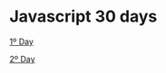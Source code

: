 <h1>Javascript 30 days</h1>

<p><a href="https://beatrizduarte.github.io/javascript_30_days/1JavaScriptDrumKit/">1º Day</a></p>
<p><a href="https://beatrizduarte.github.io/javascript_30_days/2-js-and-css-clock/">2º Day</a></p>
